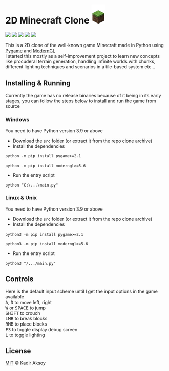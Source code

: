 # 2D Minecraft Clone <img src="https://raw.githubusercontent.com/kadir014/2d-minecraft-clone/main/src/assets/logoheight.png" alt="logo" width="43"/>
<p>
  <img src="https://img.shields.io/badge/python-3.9%2B-green">
  <img src="https://img.shields.io/badge/pygame-2.1%2B-green">
  <img src="https://img.shields.io/badge/moderngl-5.6%2B-green">
  <img src="https://img.shields.io/badge/license-MIT-blue.svg">
  <img src="https://img.shields.io/badge/version-0.0.0-orange">
</p>

This is a 2D clone of the well-known game Minecraft made in Python using [Pygame](https://github.com/pygame/pygame) and [ModernGL](https://github.com/moderngl/moderngl) \
I started this mostly as a self-improvement project to learn new concepts like procuderal terrain generation, handling infinite worlds with chunks, different lighting techniques and scenarios in a tile-based system etc...

## Installing & Running
Currently the game has no release binaries because of it being in its early stages, you can follow the steps below to install and run the game from source

### Windows
You need to have Python version 3.9 or above
- Download the `src` folder (or extract it from the repo clone archive)
- Install the dependencies
```
python -m pip install pygame>=2.1
```
```
python -m pip install moderngl>=5.6
```
- Run the entry script
```
python "C:\...\main.py"
```

### Linux & Unix
You need to have Python version 3.9 or above
- Download the `src` folder (or extract it from the repo clone archive)
- Install the dependencies
```
python3 -m pip install pygame>=2.1
```
```
python3 -m pip install moderngl>=5.6
```
- Run the entry script
```
python3 "/.../main.py"
```

## Controls
Here is the default input scheme until I get the input options in the game available \
<kbd>A</kbd>, <kbd>D</kbd> to move left, right \
<kbd>W</kbd> or <kbd>SPACE</kbd> to jump \
<kbd>SHIFT</kbd> to crouch \
<kbd>LMB</kbd> to break blocks \
<kbd>RMB</kbd> to place blocks \
<kbd>F3</kbd> to toggle display debug screen \
<kbd>L</kbd> to toggle lighting

## License
[MIT](LICENSE) © Kadir Aksoy
